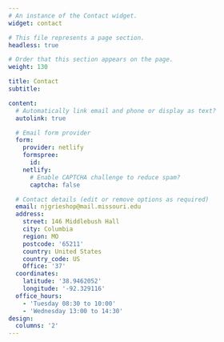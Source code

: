 ```yaml
---
# An instance of the Contact widget.
widget: contact

# This file represents a page section.
headless: true

# Order that this section appears on the page.
weight: 130

title: Contact
subtitle:

content:
  # Automatically link email and phone or display as text?
  autolink: true

  # Email form provider
  form:
    provider: netlify
    formspree:
      id:
    netlify:
      # Enable CAPTCHA challenge to reduce spam?
      captcha: false

  # Contact details (edit or remove options as required)
  email: njgrieshop@mail.missouri.edu
  address:
    street: 146 Middlebush Hall
    city: Columbia
    region: MO
    postcode: '65211'
    country: United States
    country_code: US
    Office: '37'
  coordinates:
    latitude: '38.9462052'
    longitude: '-92.329116'
  office_hours:
    - 'Tuesday 08:30 to 10:00'
    - 'Wednesday 13:00 to 14:30'
design:
  columns: '2'
---
```

